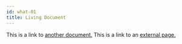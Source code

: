 ```yaml
---
id: what-01
title: Living Document
---
```


This is a link to [another document.](doc3.md) This is a link to an [external page.](http://www.example.com)
